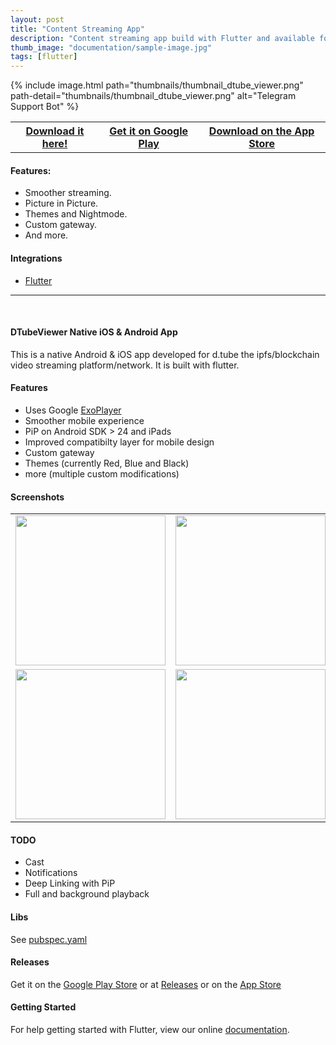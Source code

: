 ```yaml
---
layout: post
title: "Content Streaming App"
description: "Content streaming app build with Flutter and available for Android and iOS."
thumb_image: "documentation/sample-image.jpg"
tags: [flutter]
---
```


{% include image.html path="thumbnails/thumbnail_dtube_viewer.png" path-detail="thumbnails/thumbnail_dtube_viewer.png" alt="Telegram Support Bot" %}

<table>
<tr>
<th><a href="https://github.com/bostrot/telegram-support-bot">Download it here!</a></th>
<th><a href="https://play.google.com/store/apps/details?id=pro.bostrot.dtubeviewer">Get it on Google Play</a></th>
<th><a href="https://itunes.apple.com/us/app/dtube-viewer/id1358140255?l=de&ls=1&mt=8">Download on the App Store</a></th>
</tr>
</table>

#### Features:
  - Smoother streaming.
  - Picture in Picture.
  - Themes and Nightmode.
  - Custom gateway.
  - And more.

#### Integrations
  - [Flutter](https://flutter.io/)

<hr><br />

#### DTubeViewer Native iOS & Android App

This is a native Android & iOS app developed for d.tube the ipfs/blockchain video streaming platform/network. It is built with flutter.

#### Features
* Uses Google <a href="https://github.com/google/ExoPlayer">ExoPlayer</a>
* Smoother mobile experience
* PiP on Android SDK > 24 and iPads
* Improved compatibilty layer for mobile design
* Custom gateway
* Themes (currently Red, Blue and Black)
* more (multiple custom modifications)

#### Screenshots
<table>
<tr>
  <td><img width="240" src="https://i.imgur.com/W50ffE6.png"></td>
  <td><img width="240" src="https://i.imgur.com/ZY4JOCh.jpg"></td>
  <td><img width="240" src="https://i.imgur.com/VhLCH6U.jpg"></td>
</tr>
<tr>
  <td><img width="240" src="https://i.imgur.com/K1ECraW.jpg"></td>
  <td><img width="240" src="https://i.imgur.com/FGYPgm9.jpg"></td>
  <td><img width="240" src="https://i.imgur.com/fY82XmN.jpg"></td>
</tr>
</table>

#### TODO

* Cast
* Notifications
* Deep Linking with PiP
* Full and background playback

#### Libs

See <a href="https://github.com/bostrot/DTubeViewer/blob/master/pubspec.yaml">pubspec.yaml</a>

#### Releases

Get it on the <a target="_blank" href="https://play.google.com/store/apps/details?id=pro.bostrot.dtubeviewer">Google Play Store</a> or at <a target="_blank" href="https://github.com/bostrot/DTubeViewer/releases">Releases</a> or on the <a target="_blank" href="https://itunes.apple.com/us/app/dtube-viewer/id1358140255?l=de&ls=1&mt=8">App Store</a>

#### Getting Started

For help getting started with Flutter, view our online
[documentation](https://flutter.io/).
